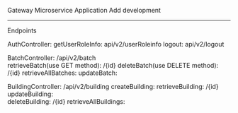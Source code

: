 Gateway Microservice Application
Add development


---------------------------
Endpoints

AuthController:
    getUserRoleInfo:    api/v2/userRoleinfo
    logout:             api/v2/logout

BatchController:                        /api/v2/batch    
    retrieveBatch(use GET method):      /{id}
    deleteBatch(use DELETE method):     /{id}
    retrieveAllBatches:
    updateBatch:

BuildingController:                 /api/v2/building
    createBuilding:
    retrieveBuilding:               /{id}
    updateBuilding:         
    deleteBuilding:                 /{id}
    retrieveAllBuildings:           
    
    